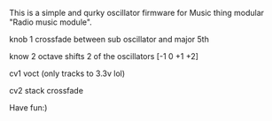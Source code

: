 This is a simple and qurky oscillator firmware for Music thing modular "Radio music module".

knob 1 crossfade between sub oscillator and major 5th

know 2 octave shifts 2 of the oscillators [-1 0 +1 +2]

cv1 voct (only tracks to 3.3v lol)

cv2 stack crossfade

Have fun:)
